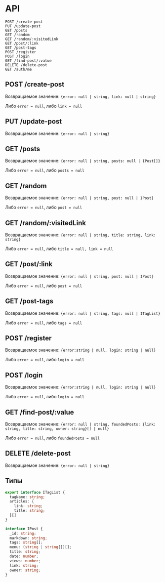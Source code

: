 # API


```
POST /create-post
PUT /update-post
GET /posts
GET /random
GET /random/:visitedLink
GET /post/:link
GET /post-tags
POST /register
POST /login
GET /find-post/:value
DELETE /delete-post
GET /auth/me
```

## POST /create-post
Возвращаемое значение:
```{error: null | string, link: null | string}```

Либо `error = null`, либо `link = null`

## PUT /update-post
Возвращаемое значение:
```{error: null | string}```

## GET /posts
Возвращаемое значение:
```{error: null | string, posts: null | IPost[]}```

Либо `error = null`, либо `posts = null`

## GET /random
Возвращаемое значение:
```{error: null | string, post: null | IPost}```

Либо `error = null`, либо `post = null`

## GET /random/:visitedLink
Возвращаемое значение:
```{error: null | string, title: string, link: string}```

Либо `error = null`, либо `title = null, link = null`

## GET /post/:link
Возвращаемое значение:
```{error: null | string, post: null | IPost}```

Либо `error = null`, либо `post = null`

## GET /post-tags
Возвращаемое значение:
```{error: null | string, tags: null | ITagList}```

Либо `error = null`, либо `tags = null`

## POST /register
Возвращаемое значение:
```{error:string | null, login: string | null}```

Либо `error = null`, либо `login = null`

## POST /login
Возвращаемое значение:
```{error:string | null, login: string | null}```

Либо `error = null`, либо `login = null`

## GET /find-post/:value
Возвращаемое значение:
```{error: null | string, foundedPosts: {link: string, title: string, owner: string}[] | null}```

Либо `error = null`, либо `foundedPosts = null`

## DELETE /delete-post
Возвращаемое значение:
```{error: null | string}```


## Типы

```ts
export interface ITagList {
  tagName: string;
  articles: {
    link: string;
    title: string;
  }[]
}

interface IPost {
  _id: string;
  markdown: string;
  tags: string[];
  menu: (string | string[])[];
  title: string;
  date: number;
  views: number;
  link: string;
  owner: string;
}
```